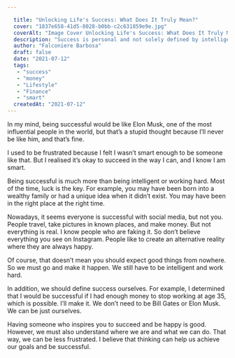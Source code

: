 ```yaml
---

  title: "Unlocking Life's Success: What Does It Truly Mean?"
  cover: "1837e658-41d5-8028-b0bb-c2c631859e9e.jpg"
  coverAlt: "Image Cover Unlocking Life's Success: What Does It Truly Mean?"
  description: "Success is personal and not solely defined by intelligence or hard work; luck plays a significant role. It's important to create your own definition of success and not be misled by social media portrayals of happiness. Focus on your goals and recognize your unique path to fulfillment."
  author: "Falconiere Barbosa"
  draft: false
  date: "2021-07-12"
  tags:
   - "success"
   - "money"
   - "Lifestyle"
   - "Finance"
   - "smart"
  createdAt: "2021-07-12"
---
```


  

In my mind, being successful would be like Elon Musk, one of the most influential people in the world, but that’s a stupid thought because I’ll never be like him, and that’s fine.

I used to be frustrated because I felt I wasn’t smart enough to be someone like that. But I realised it’s okay to succeed in the way I can, and I know I am smart.

Being successful is much more than being intelligent or working hard. Most of the time, luck is the key. For example, you may have been born into a wealthy family or had a unique idea when it didn’t exist. You may have been in the right place at the right time.

Nowadays, it seems everyone is successful with social media, but not you. People travel, take pictures in known places, and make money. But not everything is real. I know people who are faking it. So don’t believe everything you see on Instagram. People like to create an alternative reality where they are always happy.

Of course, that doesn’t mean you should expect good things from nowhere. So we must go and make it happen. We still have to be intelligent and work hard.

In addition, we should define success ourselves. For example, I determined that I would be successful if I had enough money to stop working at age 35, which is possible. I’ll make it. We don’t need to be Bill Gates or Elon Musk. We can be just ourselves.

Having someone who inspires you to succeed and be happy is good. However, we must also understand where we are and what we can do. That way, we can be less frustrated. I believe that thinking can help us achieve our goals and be successful.

